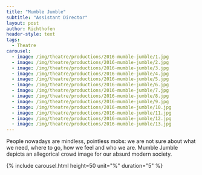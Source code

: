 ```yaml
---
title: "Mumble Jumble"
subtitle: "Assistant Director"
layout: post
author: Richthofen
header-style: text
tags:
  - Theatre
carousel:
  - image: /img/theatre/productions/2016-mumble-jumble/1.jpg
  - image: /img/theatre/productions/2016-mumble-jumble/2.jpg
  - image: /img/theatre/productions/2016-mumble-jumble/3.jpg
  - image: /img/theatre/productions/2016-mumble-jumble/4.jpg
  - image: /img/theatre/productions/2016-mumble-jumble/5.jpg
  - image: /img/theatre/productions/2016-mumble-jumble/6.jpg
  - image: /img/theatre/productions/2016-mumble-jumble/7.jpg
  - image: /img/theatre/productions/2016-mumble-jumble/8.jpg
  - image: /img/theatre/productions/2016-mumble-jumble/9.jpg
  - image: /img/theatre/productions/2016-mumble-jumble/10.jpg
  - image: /img/theatre/productions/2016-mumble-jumble/11.jpg
  - image: /img/theatre/productions/2016-mumble-jumble/12.jpg
  - image: /img/theatre/productions/2016-mumble-jumble/13.jpg
---
```


People nowadays are mindless, pointless mobs: we are not sure about what we need, where to go, how we feel and who we are. Mumble Jumble depicts an allegorical crowd image for our absurd modern society.

{% include carousel.html height=50 unit="%" duration="5" %}